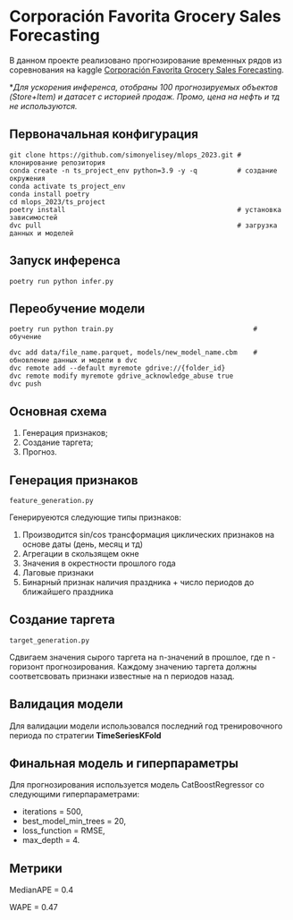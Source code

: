 # Corporación Favorita Grocery Sales Forecasting

В данном проекте реализовано прогнозирование временных рядов из соревнования на kaggle [Corporación Favorita Grocery Sales Forecasting](https://www.kaggle.com/competitions/favorita-grocery-sales-forecasting/overview).

**Для ускорения инференса, отобраны 100 прогнозируемых объектов (Store+Item) и датасет с историей продаж. Промо, цена на нефть и тд не используются.*

## Первоначальная конфигурация
```
git clone https://github.com/simonyelisey/mlops_2023.git # клонирование репозитория
conda create -n ts_project_env python=3.9 -y -q          # создание окружения
conda activate ts_project_env
conda install poetry
cd mlops_2023/ts_project
poetry install                                           # установка зависимостей
dvc pull                                                 # загрузка данных и моделей
```

## Запуск инференса
```
poetry run python infer.py
```
## Переобучение модели
```
poetry run python train.py                                   # обучение

dvc add data/file_name.parquet, models/new_model_name.cbm    # обновление данных и модели в dvc
dvc remote add --default myremote gdrive://{folder_id}
dvc remote modify myremote gdrive_acknowledge_abuse true
dvc push
```

## Основная схема
1. Генерация признаков;
2. Создание таргета;
3. Прогноз.

## Генерация признаков
`feature_generation.py`

Генерируеются следующие типы признаков:
1. Производится sin/cos трансформация циклических признаков на основе даты (день, месяц и тд)
2. Агрегации в скользящем окне
3. Значения в окрестности прошлого года
4. Лаговые признаки
5. Бинарный признак наличия праздника + число периодов до ближайшего праздника

## Создание таргета
`target_generation.py`

Сдвигаем значения сырого таргета на n-значений в прошлое, где n - горизонт прогнозирования.
Каждому значению таргета должны соответсвовать признаки известные на n периодов назад.

## Валидация модели
Для валидации модели использовался последний год тренировочного периода по стратегии **TimeSeriesKFold**

## Финальная модель и гиперпараметры
Для прогнозирования используется модель CatBoostRegressor со следующими гиперпараметрами:
- iterations = 500,
- best_model_min_trees = 20,
- loss_function = RMSE,
- max_depth = 4.

## Метрики
MedianAPE = 0.4 

WAPE = 0.47
